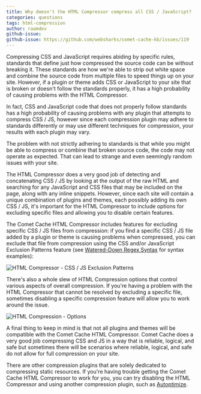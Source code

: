```yaml
---
title: Why doesn't the HTML Compressor compress all CSS / JavaScript?
categories: questions
tags: html-compression
author: raamdev
github-issue:
github-issue: https://github.com/websharks/comet-cache-kb/issues/119
---
```


Compressing CSS and JavaScript requires abiding by specific rules, standards that define just how compressed the source code can be without breaking it. These standards are how we're able to strip out white space and combine the source code from multiple files to speed things up on your site. However, if a plugin or theme adds CSS or JavaScript to your site that is broken or doesn't follow the standards properly, it has a high probability of causing problems with the HTML Compressor.

In fact, CSS and JavaScript code that does not properly follow standards has a high probability of causing problems with any plugin that attempts to compress CSS / JS, however since each compression plugin may adhere to standards differently or may use different techniques for compression, your results with each plugin may vary. 

The problem with not strictly adhering to standards is that while you might be able to compress or combine that broken source code, the code may not operate as expected. That can lead to strange and even seemingly random issues with your site.

The HTML Compressor does a very good job of detecting and concatenating CSS / JS by looking at the output of the raw HTML and searching for any JavaScript and CSS files that may be included on the page, along with any inline snippets. However, since each site will contain a unique combination of plugins and themes, each possibly adding its own CSS / JS, it's important for the HTML Compressor to include options for excluding specific files and allowing you to disable certain features.

The Comet Cache HTML Compressor includes features for excluding specific CSS / JS files from compression: if you find a specific CSS / JS file added by a plugin or theme is causing problems when compressed, you can exclude that file from compression using the CSS and/or JavaScript Exclusion Patterns feature (see [Watered-Down Regex Syntax](https://cometcache.com/kb-article/watered-down-regex-syntax/) for syntax examples):

![HTML Compressor - CSS / JS Exclusion Patterns](https://cloud.githubusercontent.com/assets/53005/15936522/591c5306-2e39-11e6-9e18-a7c340045f02.png)

There's also a whole slew of HTML Compression options that control various aspects of overall compression. If you're having a problem with the HTML Compressor that cannot be resolved by excluding a specific file, sometimes disabling a specific compression feature will allow you to work around the issue.

![HTML Compression - Options](https://cloud.githubusercontent.com/assets/53005/15936501/4298718c-2e39-11e6-9051-74f12b6d0a9f.png)

A final thing to keep in mind is that not all plugins and themes will be compatible with the Comet Cache HTML Compressor. Comet Cache does a very good job compressing CSS and JS in a way that is reliable, logical, and safe but sometimes there will be scenarios where reliable, logical, and safe do not allow for full compression on your site.

There are other compression plugins that are solely dedicated to compressing static resources. If you're having trouble getting the Comet Cache HTML Compressor to work for you, you can try disabling the HTML Compressor and using another compression plugin, such as [Autoptimize](https://wordpress.org/plugins/autoptimize/).
